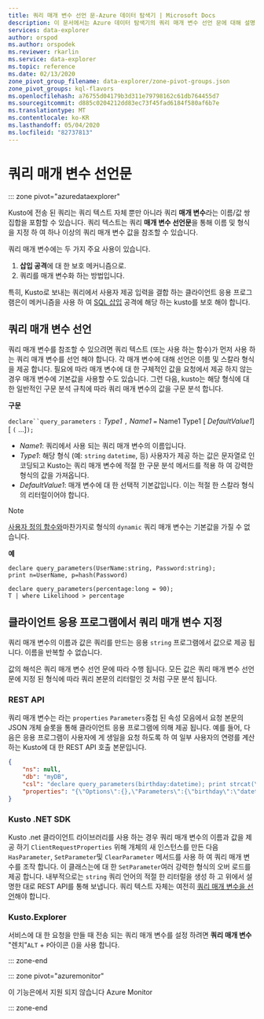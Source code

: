 ```yaml
---
title: 쿼리 매개 변수 선언 문-Azure 데이터 탐색기 | Microsoft Docs
description: 이 문서에서는 Azure 데이터 탐색기의 쿼리 매개 변수 선언 문에 대해 설명 합니다.
services: data-explorer
author: orspod
ms.author: orspodek
ms.reviewer: rkarlin
ms.service: data-explorer
ms.topic: reference
ms.date: 02/13/2020
zone_pivot_group_filename: data-explorer/zone-pivot-groups.json
zone_pivot_groups: kql-flavors
ms.openlocfilehash: a76755d04179b3d311e79798162c61db764455d7
ms.sourcegitcommit: d885c0204212dd83ec73f45fad6184f580af6b7e
ms.translationtype: MT
ms.contentlocale: ko-KR
ms.lasthandoff: 05/04/2020
ms.locfileid: "82737813"
---
```

# <a name="query-parameters-declaration-statement"></a>쿼리 매개 변수 선언문

::: zone pivot="azuredataexplorer"

Kusto에 전송 된 쿼리는 쿼리 텍스트 자체 뿐만 아니라 쿼리 **매개 변수**라는 이름/값 쌍 집합을 포함할 수 있습니다. 쿼리 텍스트는 쿼리 **매개 변수 선언문**을 통해 이름 및 형식을 지정 하 여 하나 이상의 쿼리 매개 변수 값을 참조할 수 있습니다.

쿼리 매개 변수에는 두 가지 주요 사용이 있습니다.

1. **삽입 공격**에 대 한 보호 메커니즘으로.
2. 쿼리를 매개 변수화 하는 방법입니다.

특히, Kusto로 보내는 쿼리에서 사용자 제공 입력을 결합 하는 클라이언트 응용 프로그램은이 메커니즘을 사용 하 여 [SQL 삽입](https://en.wikipedia.org/wiki/SQL_injection) 공격에 해당 하는 kusto를 보호 해야 합니다.

## <a name="declaring-query-parameters"></a>쿼리 매개 변수 선언

쿼리 매개 변수를 참조할 수 있으려면 쿼리 텍스트 (또는 사용 하는 함수)가 먼저 사용 하는 쿼리 매개 변수를 선언 해야 합니다. 각 매개 변수에 대해 선언은 이름 및 스칼라 형식을 제공 합니다. 필요에 따라 매개 변수에 대 한 구체적인 값을 요청에서 제공 하지 않는 경우 매개 변수에 기본값을 사용할 수도 있습니다. 그런 다음, kusto는 해당 형식에 대 한 일반적인 구문 분석 규칙에 따라 쿼리 매개 변수의 값을 구문 분석 합니다.

**구문**

`declare``query_parameters` `:` *Type1* `,` *Name1* `=` Name1 Type1 [ *DefaultValue1*] [ `(` ...]`);`

* *Name1*: 쿼리에서 사용 되는 쿼리 매개 변수의 이름입니다.
* *Type1*: 해당 형식 (예: `string` `datetime`, 등) 사용자가 제공 하는 값은 문자열로 인코딩되고 Kusto는 쿼리 매개 변수에 적절 한 구문 분석 메서드를 적용 하 여 강력한 형식의 값을 가져옵니다.
* *DefaultValue1*: 매개 변수에 대 한 선택적 기본값입니다. 이는 적절 한 스칼라 형식의 리터럴이어야 합니다.

> [!NOTE]
> [사용자 정의 함수와](functions/user-defined-functions.md)마찬가지로 형식의 `dynamic` 쿼리 매개 변수는 기본값을 가질 수 없습니다.

**예**

```kusto
declare query_parameters(UserName:string, Password:string);
print n=UserName, p=hash(Password)
```

```kusto
declare query_parameters(percentage:long = 90);
T | where Likelihood > percentage
```

## <a name="specifying-query-parameters-in-a-client-application"></a>클라이언트 응용 프로그램에서 쿼리 매개 변수 지정

쿼리 매개 변수의 이름과 값은 쿼리를 만드는 응용 `string` 프로그램에서 값으로 제공 됩니다. 이름을 반복할 수 없습니다.

값의 해석은 쿼리 매개 변수 선언 문에 따라 수행 됩니다. 모든 값은 쿼리 매개 변수 선언 문에 지정 된 형식에 따라 쿼리 본문의 리터럴인 것 처럼 구문 분석 됩니다.

### <a name="rest-api"></a>REST API

쿼리 매개 변수는 라는 `properties` `Parameters`중첩 된 속성 모음에서 요청 본문의 JSON 개체 슬롯을 통해 클라이언트 응용 프로그램에 의해 제공 됩니다. 예를 들어, 다음은 응용 프로그램이 사용자에 게 생일을 요청 하도록 하 여 일부 사용자의 연령를 계산 하는 Kusto에 대 한 REST API 호출 본문입니다.

``` json
{
    "ns": null,
    "db": "myDB",
    "csl": "declare query_parameters(birthday:datetime); print strcat(\"Your age is: \", tostring(now() - birthday))",
    "properties": "{\"Options\":{},\"Parameters\":{\"birthday\":\"datetime(1970-05-11)\",\"courses\":\"dynamic(['Java', 'C++'])\"}}"
}
```

### <a name="kusto-net-sdk"></a>Kusto .NET SDK

Kusto .net 클라이언트 라이브러리를 사용 하는 경우 쿼리 매개 변수의 이름과 값을 제공 하기 `ClientRequestProperties` 위해 개체의 새 인스턴스를 만든 다음 `HasParameter`, `SetParameter`및 `ClearParameter` 메서드를 사용 하 여 쿼리 매개 변수를 조작 합니다. 이 클래스는에 대 한 `SetParameter`여러 강력한 형식의 오버 로드를 제공 합니다. 내부적으로는 `string` 쿼리 언어의 적절 한 리터럴을 생성 하 고 위에서 설명한 대로 REST API를 통해 보냅니다. 쿼리 텍스트 자체는 여전히 [쿼리 매개 변수을 선언](#declaring-query-parameters)해야 합니다.

### <a name="kustoexplorer"></a>Kusto.Explorer

서비스에 대 한 요청을 만들 때 전송 되는 쿼리 매개 변수를 설정 하려면 **쿼리 매개 변수** "렌치"`ALT` + `P`아이콘 ()을 사용 합니다.

::: zone-end

::: zone pivot="azuremonitor"

이 기능은에서 지원 되지 않습니다 Azure Monitor

::: zone-end
